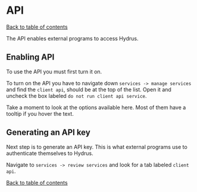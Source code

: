 # API
[Back to table of contents](00_tableOfContents.md)

The API enables external programs to access Hydrus.

## Enabling API
To use the API you must first turn it on.

To turn on the API you have to navigate down `services -> manage services` and find the `client api`, should be at the top of the list. Open it and uncheck the box labeled `do not run client api service`.

Take a moment to look at the options available here. Most of them have a tooltip if you hover the text.

## Generating an API key
Next step is to generate an API key. This is what external programs use to authenticate themselves to Hydrus.

Navigate to `services -> review services` and look for a tab labeled `client api`.

[Back to table of contents](00_tableOfContents.md)